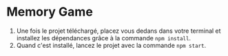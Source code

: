 # Memory Game

1. Une fois le projet téléchargé, placez vous dedans dans votre terminal et installez les dépendances grâce à la commande `npm install`.
2. Quand c'est installé, lancez le projet avec la commande `npm start`.
